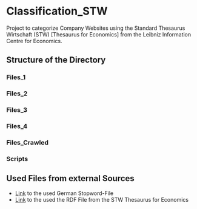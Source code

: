 # Classification_STW
Project to categorize Company Websites using the Standard Thesaurus Wirtschaft (STW) [Thesaurus for Economics] from the Leibniz Information Centre for Economics.

## Structure of the Directory
### Files_1
### Files_2
### Files_3
### Files_4
### Files_Crawled
### Scripts

## Used Files from external Sources
- [Link](http://members.unine.ch/jacques.savoy/clef/germanST.txt) to the used German Stopword-File
- [Link](http://zbw.eu/stw/versions/latest/download/about.en.html) to the used the RDF File from the STW Thesaurus for Economics
